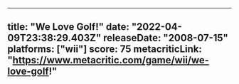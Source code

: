 
---
title: "We Love Golf!"
date: "2022-04-09T23:38:29.403Z"
releaseDate: "2008-07-15"
platforms: ["wii"]
score: 75
metacriticLink: "https://www.metacritic.com/game/wii/we-love-golf!"
---
